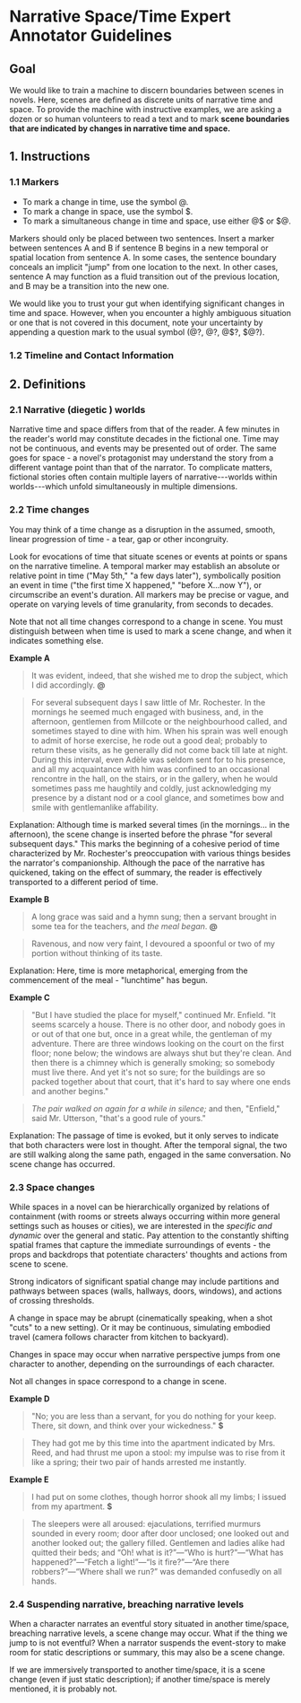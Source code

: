 # Narrative Space/Time Expert Annotator Guidelines

## Goal

We would like to train a machine to discern boundaries between scenes in novels.
Here, scenes are defined as discrete units of narrative time and space. To 
provide the machine with instructive examples, we are asking a dozen or so 
human volunteers to read a text and to mark **scene boundaries that are indicated
by changes in narrative time and space.**

## 1. Instructions

### 1.1 Markers 
- To mark a change in time, use the symbol @. 
- To mark a change in space, use the symbol $.
- To mark a simultaneous change in time and space, use either @$ or $@.

Markers should only be placed between two sentences. Insert a marker between sentences A and B if sentence B begins in a new temporal or spatial location from sentence A. In some cases, the sentence boundary conceals an implicit "jump" from one location to the next. In other cases, sentence A may function as a fluid transition out of the previous location, and B may be a transition into the new one.

We would like you to trust your gut when identifying significant changes in time and space. However, when you encounter a highly ambiguous situation or one that is not covered in this document, note your uncertainty by appending a question mark to the usual symbol (@?, @?, @$?, $@?). 

### 1.2 Timeline and Contact Information

## 2. Definitions

### 2.1 Narrative (diegetic ) worlds

Narrative time and space differs from that of the reader. A few minutes in the
reader's world may constitute decades in the fictional one. Time may not
be continuous, and events may be presented out of order. The same
goes for space - a novel's protagonist may understand the story
from a different vantage point than that of the narrator.
To complicate matters, fictional stories often contain multiple layers of narrative---worlds
within worlds---which unfold simultaneously in multiple dimensions. 

### 2.2 Time changes

You may think of a time change as a disruption in the assumed,
smooth, linear progression of time - a tear, gap or other incongruity.  

Look for evocations of time that situate scenes or events 
at points or spans on the narrative timeline. A temporal marker may establish an absolute
or relative point in time ("May 5th," "a few days later"), symbolically 
position an event in time ("the first time X happened," "before X...now Y"), 
or circumscribe an event's duration. All markers may be precise or vague, and
operate on varying levels of time granularity, from seconds to decades. 

Note that not all time changes correspond to a change in scene. You 
must distinguish between when time is used to mark a scene change, and
when it indicates something else.

**Example A**

> It was evident, indeed, that she wished me to drop the subject, which I did accordingly. **@** 
 
> For several subsequent days I saw little of Mr. Rochester. In the mornings he seemed much engaged with business, and, in the afternoon, gentlemen from Millcote or the neighbourhood called, and sometimes stayed to dine with him.  When his sprain was well enough to admit of horse exercise, he rode out a good deal; probably to return these visits, as he generally did not come back till late at night. During this interval, even Adèle was seldom sent for to his presence, and all my acquaintance with him was confined to an occasional rencontre in the hall, on the stairs, or in the gallery, when he would sometimes pass me haughtily and coldly, just acknowledging my presence by a distant nod or a cool glance, and sometimes bow and smile with gentlemanlike affability. 

Explanation: Although time is marked several times (in the mornings...
in the afternoon), the scene change is inserted before the phrase 
"for several subsequent days." This marks the beginning of a cohesive
period of time characterized by Mr. Rochester's preoccupation with 
various things besides the narrator's companionship. Although the pace
of the narrative has quickened, taking on the effect of summary,
the reader is effectively transported to a different period of time.
 
**Example B**

> A long grace was said and a hymn sung; then a servant brought in some tea for the teachers, and *the meal began*. **@**

> Ravenous, and now very faint, I devoured a spoonful or two of my portion without thinking of its taste.

Explanation: Here, time is more metaphorical, emerging from
the commencement of the meal - "lunchtime" has begun.  
 
**Example C**

> "But I have studied the place for myself," continued Mr. Enfield.
"It seems scarcely a house. There is no other door, and nobody goes
in or out of that one but, once in a great while, the gentleman of
my adventure. There are three windows looking on the court on the
first floor; none below; the windows are always shut but they're
clean. And then there is a chimney which is generally smoking; so
somebody must live there. And yet it's not so sure; for the
buildings are so packed together about that court, that it's hard to
say where one ends and another begins."

> *The pair walked on again for a while in silence;* and then,
"Enfield," said Mr. Utterson, "that's a good rule of yours."

Explanation: The passage of time is evoked, but it only serves to
indicate that both characters were lost in thought. After the temporal
signal, the two are still walking along the same path, 
engaged in the same conversation. No scene change has occurred. 

### 2.3 Space changes

While spaces in a novel can be hierarchically organized by relations of 
containment (with rooms or streets always occurring within more
general settings such as houses or cities), we are interested in the *specific
and dynamic* over the general and static. Pay attention to the constantly shifting 
spatial frames that capture the immediate surroundings of events - the 
props and backdrops that potentiate characters' thoughts and actions 
from scene to scene. 

Strong indicators of significant spatial change may include partitions and pathways 
between spaces (walls, hallways, doors, windows), and actions of crossing 
thresholds.

A change in space may be abrupt (cinematically speaking, when a shot "cuts"
to a new setting). Or it may be continuous, simulating embodied travel (camera follows 
character from kitchen to backyard).

Changes in space may occur when narrative perspective jumps from one character
to another, depending on the surroundings of each character.  

Not all changes in space correspond to a change in scene. 

**Example D**

> "No; you are less than a servant, for you do nothing for your keep. There, sit down, and think over your wickedness." **$**

> They had got me by this time into the apartment indicated by Mrs. Reed, and had thrust me upon a stool: my impulse was to rise from it like a spring; their two pair of hands arrested me instantly.

**Example E**

> I had put on some clothes, though horror shook all my limbs; I issued from my apartment. **$** 

> The sleepers were all aroused: ejaculations, terrified murmurs sounded in every room; door after door unclosed; one looked out and another looked out; the gallery filled.  Gentlemen and ladies alike had quitted their beds; and “Oh! what is it?”—“Who is hurt?”—“What has happened?”—“Fetch a light!”—“Is it fire?”—“Are there robbers?”—“Where shall we run?” was demanded confusedly on all hands.

### 2.4 Suspending narrative, breaching narrative levels

When a character narrates an eventful story situated in another time/space, 
breaching narrative levels, a scene change may occur. 
What if the thing we jump to is not eventful?
When a narrator suspends the event-story to make room for static descriptions
or summary, this may also be a scene change.

If we are immersively transported to another time/space, it is a scene 
change (even if just static description); if another time/space is merely mentioned, it is probably not. 



